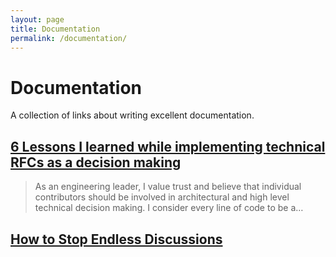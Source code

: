 ```yaml
---
layout: page
title: Documentation
permalink: /documentation/
---
```


# Documentation

A collection of links about writing excellent documentation.

## [6 Lessons I learned while implementing technical RFCs as a decision making ](https://buriti.ca/6-lessons-i-learned-while-implementing-technical-rfcs-as-a-management-tool-34687dbf46cb)

> As an engineering leader, I value trust and believe that individual contributors should be involved in architectural and high level technical decision making. I consider every line of code to be a…

## [How to Stop Endless Discussions](https://candost.blog/how-to-stop-endless-discussions/)
